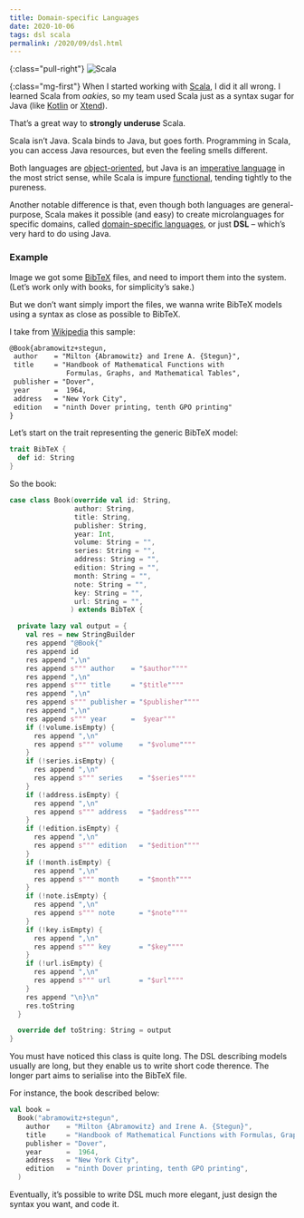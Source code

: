 ```yaml
---
title: Domain-specific Languages
date: 2020-10-06
tags: dsl scala
permalink: /2020/09/dsl.html
---
```

[bibtex]: http://www.bibtex.org/
[dsl]: https://martinfowler.com/books/dsl.html
[functional]: https://rosettacode.org/wiki/Category:Programming_paradigm/Functional
[imperative]: https://rosettacode.org/wiki/Category:Programming_paradigm/Imperative
[kotlin]: https://kotlinlang.org/
[oo]: https://www.amazon.com/gp/product/0136291554/
[scala]: https://www.scala-lang.org/
[wikipedia]: https://en.wikipedia.org/wiki/BibTeX#Bibliographic_information_file
[xtend]: https://www.eclipse.org/xtend/

{:class="pull-right"} <img src="{{{ cacilhas.url }}}/img/scala.png" alt="Scala" />

{:class="mg-first"} When I started working with [Scala][scala], I did it all
wrong. I learned Scala from <em title="Java programmers">oakies</em>, so my team
used Scala just as a syntax sugar for Java (like [Kotlin][kotlin] or
[Xtend][xtend]).

That’s a great way to **strongly underuse** Scala.

Scala isn’t Java. Scala binds to Java, but goes forth. Programming in Scala,
you can access Java resources, but even the feeling smells different.

Both languages are [object-oriented][oo], but Java is an
[imperative language][imperative] in the most strict sense, while Scala is
impure [functional][functional], tending tightly to the pureness.

Another notable difference is that, even though both languages
are general-purpose, Scala makes it possible (and easy) to create microlanguages
for specific domains, called [domain-specific languages][dsl], or just **DSL** –
which’s very hard to do using Java.

### Example

Image we got some [BibTeX][bibtex] files, and need to import them into the
system. (Let’s work only with books, for simplicity’s sake.)

But we don’t want simply import the files, we wanna write BibTeX models using a
syntax as close as possible to BibTeX.

I take from [Wikipedia][wikipedia] this sample:

```tex
@Book{abramowitz+stegun,
 author    = "Milton {Abramowitz} and Irene A. {Stegun}",
 title     = "Handbook of Mathematical Functions with
              Formulas, Graphs, and Mathematical Tables",
 publisher = "Dover",
 year      =  1964,
 address   = "New York City",
 edition   = "ninth Dover printing, tenth GPO printing"
}
```

Let’s start on the trait representing the generic BibTeX model:

```scala
trait BibTeX {
  def id: String
}
```

So the book:

```scala
case class Book(override val id: String,
                author: String,
                title: String,
                publisher: String,
                year: Int,
                volume: String = "",
                series: String = "",
                address: String = "",
                edition: String = "",
                month: String = "",
                note: String = "",
                key: String = "",
                url: String = "",
               ) extends BibTeX {

  private lazy val output = {
    val res = new StringBuilder
    res append "@Book{"
    res append id
    res append ",\n"
    res append s""" author    = "$author""""
    res append ",\n"
    res append s""" title     = "$title""""
    res append ",\n"
    res append s""" publisher = "$publisher""""
    res append ",\n"
    res append s""" year      =  $year"""
    if (!volume.isEmpty) {
      res append ",\n"
      res append s""" volume    = "$volume""""
    }
    if (!series.isEmpty) {
      res append ",\n"
      res append s""" series    = "$series""""
    }
    if (!address.isEmpty) {
      res append ",\n"
      res append s""" address   = "$address""""
    }
    if (!edition.isEmpty) {
      res append ",\n"
      res append s""" edition   = "$edition""""
    }
    if (!month.isEmpty) {
      res append ",\n"
      res append s""" month     = "$month""""
    }
    if (!note.isEmpty) {
      res append ",\n"
      res append s""" note      = "$note""""
    }
    if (!key.isEmpty) {
      res append ",\n"
      res append s""" key       = "$key""""
    }
    if (!url.isEmpty) {
      res append ",\n"
      res append s""" url       = "$url""""
    }
    res append "\n}\n"
    res.toString
  }

  override def toString: String = output
}
```

You must have noticed this class is quite long. The DSL describing models
usually are long, but they enable us to write short code therence. The longer
part aims to serialise into the BibTeX file.

For instance, the book described below:

```scala
val book =
  Book("abramowitz+stegun",
    author    = "Milton {Abramowitz} and Irene A. {Stegun}",
    title     = "Handbook of Mathematical Functions with Formulas, Graphs, and Mathematical Tables",
    publisher = "Dover",
    year      =  1964,
    address   = "New York City",
    edition   = "ninth Dover printing, tenth GPO printing",
  )
```

Eventually, it’s possible to write DSL much more elegant, just design the
syntax you want, and code it.
